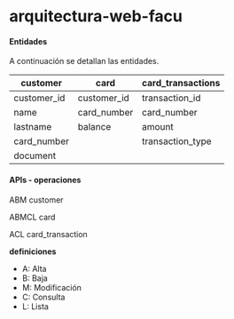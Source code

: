 # arquitectura-web-facu


#### Entidades
A continuación se detallan las entidades.

| customer    | card        | card_transactions |
|-------------|-------------|-------------------|
| customer_id | customer_id | transaction_id    |
| name        | card_number | card_number       |
| lastname    | balance     | amount            |
| card_number |             | transaction_type  |
| document    |             |                   |


#### APIs - operaciones

ABM customer

ABMCL card

ACL card_transaction

**definiciones**
- A: Alta
- B: Baja
- M: Modificación
- C: Consulta
- L: Lista
